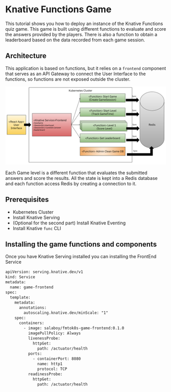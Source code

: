 # Knative Functions Game 

This tutorial shows you how to deploy an instance of the Knative Functions quiz game. 
This game is built using different functions to evaluate and score the answers provided by the players. 
There is also a function to obtain a leaderboard based on the data recorded from each game session.

## Architecture

This application is based on functions, but it relies on a `frontend` component that serves as an API Gateway to connect the User Interface to the functions, so functions are not exposed outside the cluster. 

![game-architecture.png](game-architecture.png)
  
Each Game level is a different function that evaluates the submitted answers and score the results. 
All the state is kept into a Redis database and each function access Redis by creating a connection to it.
  
  

## Prerequisites

- Kubernetes Cluster
- Install Knative Serving
- (Optional for the second part) Install Knative Eventing
- Install Knative `func` CLI

## Installing the game functions and components
  
Once you have Knative Serving installed you can installing the FrontEnd Service
  
```
apiVersion: serving.knative.dev/v1
kind: Service
metadata:
  name: game-frontend
spec:
  template:
    metadata:
      annotations:
        autoscaling.knative.dev/minScale: "1"
    spec:
      containers:
        - image: salaboy/fmtok8s-game-frontend:0.1.0
          imagePullPolicy: Always
          livenessProbe:
            httpGet:
              path: /actuator/health
          ports:
            - containerPort: 8080
              name: http1
              protocol: TCP
          readinessProbe:
            httpGet:
              path: /actuator/health
```


